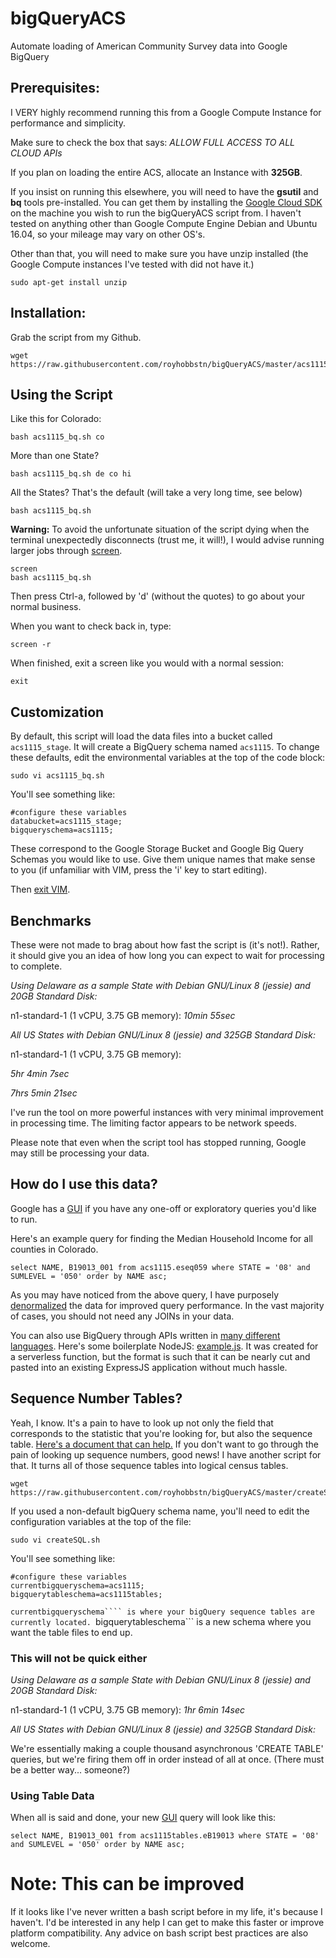 # bigQueryACS
Automate loading of American Community Survey data into Google BigQuery


## Prerequisites:

I VERY highly recommend running this from a Google Compute Instance for performance and simplicity.

Make sure to check the box that says:
*ALLOW FULL ACCESS TO ALL CLOUD APIs*

If you plan on loading the entire ACS, allocate an Instance with **325GB**.  

If you insist on running this elsewhere, you will need to have the **gsutil** and **bq** tools pre-installed.  You can get them by installing the [Google Cloud SDK](https://cloud.google.com/sdk/downloads) on the machine you wish to run the bigQueryACS script from.
I haven't tested on anything other than Google Compute Engine Debian and Ubuntu 16.04, so your mileage may vary on other OS's.

Other than that, you will need to make sure you have unzip installed (the Google Compute instances I've tested with did not have it.)

```sudo apt-get install unzip```


## Installation:

Grab the script from my Github.

```
wget https://raw.githubusercontent.com/royhobbstn/bigQueryACS/master/acs1115_bq.sh
```


## Using the Script

Like this for Colorado:
```
bash acs1115_bq.sh co
```

More than one State?
```
bash acs1115_bq.sh de co hi
```

All the States?  That's the default (will take a very long time, see below)
```
bash acs1115_bq.sh
```

**Warning:** To avoid the unfortunate situation of the script dying when the terminal unexpectedly disconnects (trust me, it will!), I would advise running larger jobs through [screen](https://kb.iu.edu/d/acuy).
```
screen
bash acs1115_bq.sh
```

Then press Ctrl-a, followed by 'd' (without the quotes) to go about your normal business.

When you want to check back in, type:
```
screen -r
```

When finished, exit a screen like you would with a normal session:
```
exit
```



## Customization

By default, this script will load the data files into a bucket called ```acs1115_stage```.  It will create a BigQuery schema named ```acs1115```.
To change these defaults, edit the environmental variables at the top of the code block:

```sudo vi acs1115_bq.sh```

You'll see something like:

```
#configure these variables
databucket=acs1115_stage;
bigqueryschema=acs1115;
```

These correspond to the Google Storage Bucket and Google Big Query Schemas you would like to use.  Give them unique names that make sense to you (if unfamiliar with VIM, press the 'i' key to start editing).  

Then [exit VIM](https://stackoverflow.blog/2017/05/23/stack-overflow-helping-one-million-developers-exit-vim/).



## Benchmarks

These were not made to brag about how fast the script is (it's not!).  Rather, it should give you an idea of how long you can expect to wait for processing to complete.

*Using Delaware as a sample State with Debian GNU/Linux 8 (jessie) and 20GB Standard Disk:*

n1-standard-1 (1 vCPU, 3.75 GB memory): *10min 55sec*

*All US States with Debian GNU/Linux 8 (jessie) and 325GB Standard Disk:*

n1-standard-1 (1 vCPU, 3.75 GB memory):

*5hr 4min 7sec*

*7hrs 5min 21sec*

I've run the tool on more powerful instances with very minimal improvement in processing time.  The limiting factor appears to be network speeds.

Please note that even when the script tool has stopped running, Google may still be processing your data.

## How do I use this data?

Google has a [GUI](https://bigquery.cloud.google.com/queries/) if you have any one-off or exploratory queries you'd like to run.

Here's an example query for finding the Median Household Income for all counties in Colorado.

```
select NAME, B19013_001 from acs1115.eseq059 where STATE = '08' and SUMLEVEL = '050' order by NAME asc;
```

As you may have noticed from the above query, I have purposely [denormalized](https://cloud.google.com/bigquery/preparing-data-for-loading) the data for improved query performance.  In the vast majority of cases, you should not need any JOINs in your data.


You can also use BigQuery through APIs written in [many different languages](https://cloud.google.com/bigquery/create-simple-app-api).
Here's some boilerplate NodeJS: [example.js](example.js).  It was created for a serverless function, but the format is such that it can be nearly cut and pasted into an existing ExpressJS application without much hassle.


## Sequence Number Tables?

Yeah, I know.  It's a pain to have to look up not only the field that corresponds to the statistic that you're looking for, but also the sequence table.  [Here's a document that can help.](https://www2.census.gov/programs-surveys/acs/summary_file/2015/documentation/user_tools/ACS_5yr_Seq_Table_Number_Lookup.xls) 
If you don't want to go through the pain of looking up sequence numbers, good news!  I have another script for that.  It turns all of those sequence tables into logical census tables.

```
wget https://raw.githubusercontent.com/royhobbstn/bigQueryACS/master/createSQL.sh
```

If you used a non-default bigQuery schema name, you'll need to edit the configuration variables at the top of the file:

```sudo vi createSQL.sh```

You'll see something like:

```
#configure these variables
currentbigqueryschema=acs1115;
bigquerytableschema=acs1115tables;
```

```currentbigqueryschema```` is where your bigQuery sequence tables are currently located.
```bigquerytableschema``` is a new schema where you want the table files to end up.


### This will not be quick either


*Using Delaware as a sample State with Debian GNU/Linux 8 (jessie) and 20GB Standard Disk:*

n1-standard-1 (1 vCPU, 3.75 GB memory): *1hr 6min 14sec*

*All US States with Debian GNU/Linux 8 (jessie) and 325GB Standard Disk:*


We're essentially making a couple thousand asynchronous 'CREATE TABLE' queries, but we're firing them off in order instead of all at once.  (There must be a better way... someone?)


### Using Table Data

When all is said and done, your new [GUI](https://bigquery.cloud.google.com/queries/) query will look like this:


```
select NAME, B19013_001 from acs1115tables.eB19013 where STATE = '08' and SUMLEVEL = '050' order by NAME asc;
```



# Note: This can be improved             

If it looks like I've never written a bash script before in my life, it's because I haven't.
I'd be interested in any help I can get to make this faster or improve platform compatibility.  Any advice on bash script best practices are also welcome.
